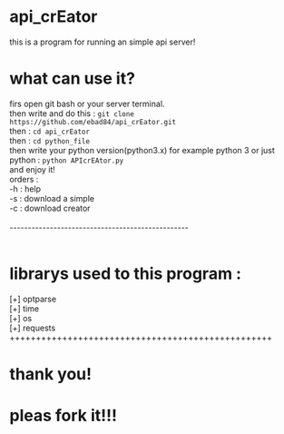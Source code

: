 # api_crEator<br/>
this is a program for running an simple api server!<br/>
# what can use it?<br/>
firs open git bash or your server terminal.<br/>
then write and do this : `git clone https://github.com/ebad84/api_crEator.git`<br/>
then : `cd api_crEator`<br/>
then : `cd python_file`<br/>
then write your python version(python3.x) for example python 3 or just python : `python APIcrEAtor.py`<br/>
and enjoy it!<br/>
orders : <br/>
-h : help<br/>
-s : download a simple<br/>
-c : download creator<br/>
<br/>
-------------------------------------------------<br/>
<br/>
# librarys used to this program : <br/>
[+] optparse<br/>
[+] time<br/>
[+] os<br/>
[+] requests<br/>
++++++++++++++++++++++++++++++++++++++++++++++++++<br/>
# thank you!<br/>
# pleas fork it!!!<br/>
